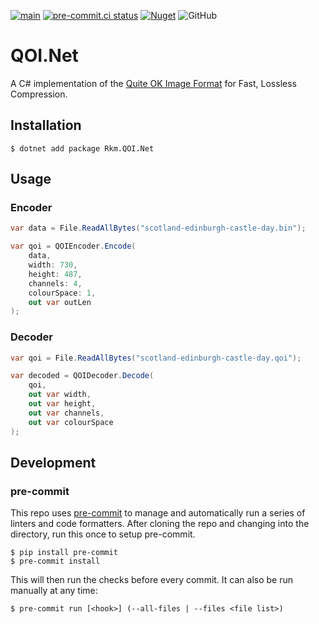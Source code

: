 [![main](https://github.com/rkm/QOI.Net/actions/workflows/main.yml/badge.svg)](https://github.com/rkm/QOI.Net/actions/workflows/main.yml)
[![pre-commit.ci status](https://results.pre-commit.ci/badge/github/rkm/QOI.Net/main.svg)](https://results.pre-commit.ci/latest/github/rkm/QOI.Net/main)
[![Nuget](https://img.shields.io/nuget/v/Rkm.QOI.Net)](https://www.nuget.org/packages/Rkm.QOI.Net)
![GitHub](https://img.shields.io/github/license/rkm/QOI.Net)

# QOI.Net

A C# implementation of the [Quite OK Image Format](https://qoiformat.org/) for
Fast, Lossless Compression.

## Installation

```console
$ dotnet add package Rkm.QOI.Net
```

## Usage

### Encoder

```cs
var data = File.ReadAllBytes("scotland-edinburgh-castle-day.bin");

var qoi = QOIEncoder.Encode(
    data,
    width: 730,
    height: 487,
    channels: 4,
    colourSpace: 1,
    out var outLen
);
```

### Decoder

```cs
var qoi = File.ReadAllBytes("scotland-edinburgh-castle-day.qoi");

var decoded = QOIDecoder.Decode(
    qoi,
    out var width,
    out var height,
    out var channels,
    out var colourSpace
);
```

## Development

### pre-commit

This repo uses [pre-commit] to manage and automatically run a series of linters
and code formatters. After cloning the repo and changing into the directory, run
this once to setup pre-commit.

```shell
$ pip install pre-commit
$ pre-commit install
```

This will then run the checks before every commit. It can also be run manually
at any time:

```shell
$ pre-commit run [<hook>] (--all-files | --files <file list>)
```

<!-- Links -->

[pre-commit]: https://pre-commit.com

